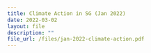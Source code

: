 ```yaml
---
title: Climate Action in SG (Jan 2022)
date: 2022-03-02
layout: file
description: ""
file_url: /files/jan-2022-climate-action.pdf
---
```



